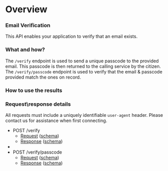 # Overview

### Email Verification

This API enables your application to verify that an email exists.

### What and how?
The `/verify` endpoint is used to send a unique passcode to the provided email. This passcode is then returned to the calling service by the citizen.
The `/verify/passcode` endpoint is used to verify that the email & passcode provided match the ones on record.

### How to use the results


### Request\response details

All requests must include a uniquely identifiable `user-agent` header. Please contact us for assistance when first connecting.  

* POST /verify
    * [Request](verify-request-sample.json) ([schema](verify-request.json))
    * [Response](verify-response-sample.json) ([schema](risk-response.json))
* 
* POST /verify/passcode
    * [Request](verify-request-sample.json) ([schema](verify-request.json))
    * [Response](verify-response-sample.json) ([schema](risk-response.json))
